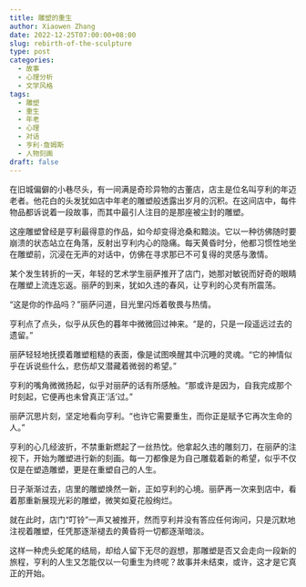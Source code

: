 ```yaml
---
title: 雕塑的重生
author: Xiaowen Zhang
date: 2022-12-25T07:00:00+08:00
slug: rebirth-of-the-sculpture
type: post
categories:
  - 故事
  - 心理分析
  - 文学风格
tags:
  - 雕塑
  - 重生
  - 年老
  - 心理
  - 对话
  - 亨利·詹姆斯
  - 人物刻画
draft: false
---
```


在旧城偏僻的小巷尽头，有一间满是奇珍异物的古董店，店主是位名叫亨利的年迈老者。他花白的头发犹如店中年老的雕塑般透露出岁月的沉积。在这间店中，每件物品都诉说着一段故事，而其中最引人注目的是那座被尘封的雕塑。

这座雕塑曾经是亨利最得意的作品，如今却变得沧桑和黯淡。它以一种彷佛随时要崩溃的状态站立在角落，反射出亨利内心的隐痛。每天黄昏时分，他都习惯性地坐在雕塑前，沉浸在无声的对话中，仿佛在寻求那已不可复得的灵感与激情。

某个发生转折的一天，年轻的艺术学生丽萨推开了店门，她那对敏锐而好奇的眼睛在雕塑上流连忘返。丽萨的到来，犹如久违的春风，让亨利的心灵有所震荡。

“这是你的作品吗？”丽萨问道，目光里闪烁着敬畏与热情。

亨利点了点头，似乎从灰色的暮年中微微回过神来。“是的，只是一段遥远过去的遗留。”

丽萨轻轻地抚摸着雕塑粗糙的表面，像是试图唤醒其中沉睡的灵魂。“它的神情似乎在诉说些什么，悲伤却又潜藏着微弱的希望。”

亨利的嘴角微微扬起，似乎对丽萨的话有所感触。“那或许是因为，自我完成那个时刻起，它便再也未曾真正‘活’过。”

丽萨沉思片刻，坚定地看向亨利。“也许它需要重生，而你正是赋予它再次生命的人。”

亨利的心几经波折，不禁重新燃起了一丝热忱。他拿起久违的雕刻刀，在丽萨的注视下，开始为雕塑进行新的刻画。每一刀都像是为自己雕载着新的希望，似乎不仅仅是在塑造雕塑，更是在重塑自己的人生。

日子渐渐过去，店里的雕塑焕然一新，正如亨利的心境。丽萨再一次来到店中，看着那重新展现光彩的雕塑，微笑如夏花般绚烂。

就在此时，店门“叮铃”一声又被推开，然而亨利并没有答应任何询问，只是沉默地注视着雕塑，任凭那逐渐褪去的黄昏将一切都逐渐暗淡。

这样一种虎头蛇尾的结局，却给人留下无尽的遐想，那雕塑是否又会走向一段新的旅程，亨利的人生又怎能仅以一句重生为终呢？故事并未结束，或许，这才是它真正的开始。